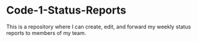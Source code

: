 # Code-1-Status-Reports
This is a repository where I can create, edit, and forward my weekly status reports to members of my team.

